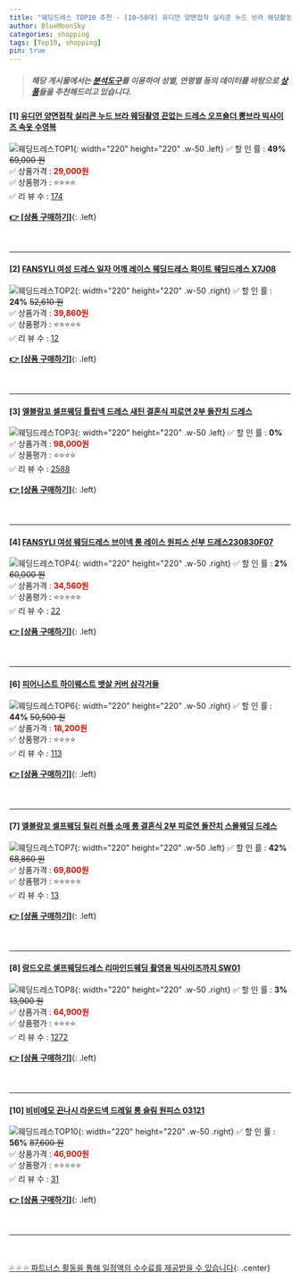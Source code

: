 ```yaml
---
title: "웨딩드레스 TOP10 추천 - [10~50대] 유디먼 양면접착 실리콘 누드 브라 웨딩촬영 끈없는 드레스 오프숄더 뽕브라 빅사이즈 속옷 수영복"
author: BlueMoonSky
categories: shopping
tags: [Top10, shopping]
pin: true
---
```


> ##### 해당 게시물에서는 [**분석도구**](https://itemscout.io/)를 이용하여 **성별**, **연령별** 등의 데이터를 바탕으로 [**상품**](https://link.coupang.com/a/baae76)들을 추천해드리고 있습니다.

#### [1] [유디먼 양면접착 실리콘 누드 브라 웨딩촬영 끈없는 드레스 오프숄더 뽕브라 빅사이즈 속옷 수영복](https://link.coupang.com/re/AFFSDP?lptag=AF5964186&subid=bluemoonsky6999&pageKey=7590346831&traceid=V0-153&itemId=20056101471&vendorItemId=87152193723)
![웨딩드레스TOP1](https://thumbnail10.coupangcdn.com/thumbnails/remote/230x230ex/image/vendor_inventory/daca/95561469db74741fbb71e1a5d384571acae7b43dbe579daa731231fde83d.jpg){: width="220" height="220" .w-50 .left}
✅ 할 인 률 : **49%** ~~<del class="base-price"> 69,000  </del>원~~<br>
✅ 상품가격 : <span style="color:#cb1400"> **29,000원** </span><br>
✅ 상품평가 : ⭐⭐⭐⭐<br>
✅ 리 뷰 수 : [174](https://link.coupang.com/re/AFFSDP?lptag=AF5964186&subid=bluemoonsky6999&pageKey=7590346831&traceid=V0-153&itemId=20056101471&vendorItemId=87152193723)<br>
<br>
[**👉  [상품 구매하기]**](https://link.coupang.com/re/AFFSDP?lptag=AF5964186&subid=bluemoonsky6999&pageKey=7590346831&traceid=V0-153&itemId=20056101471&vendorItemId=87152193723){: .left}
<br>
<br>
<br>

***

#### [2] [FANSYLI 여성 드레스 일자 어깨 레이스 웨딩드레스 화이트 웨딩드레스 X7J08](https://link.coupang.com/re/AFFSDP?lptag=AF5964186&subid=bluemoonsky6999&pageKey=7460917129&traceid=V0-153&itemId=19446430295&vendorItemId=86557315608)
![웨딩드레스TOP2](https://thumbnail9.coupangcdn.com/thumbnails/remote/230x230ex/image/vendor_inventory/b67d/bcbfbe121991e71ec4656ccbe9a66254edc315176c8b5f24a78339d4b0c3.jpg){: width="220" height="220" .w-50 .right}
✅ 할 인 률 : **24%** ~~<del class="base-price"> 52,610  </del>원~~<br>
✅ 상품가격 : <span style="color:#cb1400"> **39,860원** </span><br>
✅ 상품평가 : ⭐⭐⭐⭐⭐<br>
✅ 리 뷰 수 : [12](https://link.coupang.com/re/AFFSDP?lptag=AF5964186&subid=bluemoonsky6999&pageKey=7460917129&traceid=V0-153&itemId=19446430295&vendorItemId=86557315608)<br>
<br>
[**👉  [상품 구매하기]**](https://link.coupang.com/re/AFFSDP?lptag=AF5964186&subid=bluemoonsky6999&pageKey=7460917129&traceid=V0-153&itemId=19446430295&vendorItemId=86557315608){: .left}
<br>
<br>
<br>

***

#### [3] [엘블랑꼬 셀프웨딩 튤립넥 드레스 새틴 결혼식 피로연 2부 돌잔치 드레스](https://link.coupang.com/re/AFFSDP?lptag=AF5964186&subid=bluemoonsky6999&pageKey=7567475773&traceid=V0-153&itemId=19950278236&vendorItemId=87049275733)
![웨딩드레스TOP3](https://thumbnail7.coupangcdn.com/thumbnails/remote/230x230ex/image/vendor_inventory/6463/27153bafac0139887ae4da15896b14e86348dcbcfc3ce2b39dc697ffee2a.jpg){: width="220" height="220" .w-50 .left}
✅ 할 인 률 : **0%** <br>
✅ 상품가격 : <span style="color:#cb1400"> **98,000원** </span><br>
✅ 상품평가 : ⭐⭐⭐⭐<br>
✅ 리 뷰 수 : [2588](https://link.coupang.com/re/AFFSDP?lptag=AF5964186&subid=bluemoonsky6999&pageKey=7567475773&traceid=V0-153&itemId=19950278236&vendorItemId=87049275733)<br>
<br>
[**👉  [상품 구매하기]**](https://link.coupang.com/re/AFFSDP?lptag=AF5964186&subid=bluemoonsky6999&pageKey=7567475773&traceid=V0-153&itemId=19950278236&vendorItemId=87049275733){: .left}
<br>
<br>
<br>

***

#### [4] [FANSYLI 여성 웨딩드레스 브이넥 롱 레이스 원피스 신부 드레스230830F07](https://link.coupang.com/re/AFFSDP?lptag=AF5964186&subid=bluemoonsky6999&pageKey=7563743163&traceid=V0-153&itemId=19932596697&vendorItemId=87032098105)
![웨딩드레스TOP4](https://thumbnail7.coupangcdn.com/thumbnails/remote/230x230ex/image/vendor_inventory/2ecc/e424f8ef10f5fe93bfab5e733eb918bbe5382777a8e14338ec6aa15ccd23.jpg){: width="220" height="220" .w-50 .right}
✅ 할 인 률 : **2%** ~~<del class="base-price"> 60,000  </del>원~~<br>
✅ 상품가격 : <span style="color:#cb1400"> **34,560원** </span><br>
✅ 상품평가 : ⭐⭐⭐⭐⭐<br>
✅ 리 뷰 수 : [22](https://link.coupang.com/re/AFFSDP?lptag=AF5964186&subid=bluemoonsky6999&pageKey=7563743163&traceid=V0-153&itemId=19932596697&vendorItemId=87032098105)<br>
<br>
[**👉  [상품 구매하기]**](https://link.coupang.com/re/AFFSDP?lptag=AF5964186&subid=bluemoonsky6999&pageKey=7563743163&traceid=V0-153&itemId=19932596697&vendorItemId=87032098105){: .left}
<br>
<br>
<br>

***

#### [6] [피어니스트 하이웨스트 뱃살 커버 삼각거들](https://link.coupang.com/re/AFFSDP?lptag=AF5964186&subid=bluemoonsky6999&pageKey=6763352469&traceid=V0-153&itemId=15856909507&vendorItemId=83067242210)
![웨딩드레스TOP6](https://thumbnail7.coupangcdn.com/thumbnails/remote/230x230ex/image/rs_quotation_api/hqiuryd3/07606d6b13334a4daae2313bda8675e9.jpg){: width="220" height="220" .w-50 .right}
✅ 할 인 률 : **44%** ~~<del class="base-price"> 50,500  </del>원~~<br>
✅ 상품가격 : <span style="color:#cb1400"> **18,200원** </span><br>
✅ 상품평가 : ⭐⭐⭐⭐<br>
✅ 리 뷰 수 : [113](https://link.coupang.com/re/AFFSDP?lptag=AF5964186&subid=bluemoonsky6999&pageKey=6763352469&traceid=V0-153&itemId=15856909507&vendorItemId=83067242210)<br>
<br>
[**👉  [상품 구매하기]**](https://link.coupang.com/re/AFFSDP?lptag=AF5964186&subid=bluemoonsky6999&pageKey=6763352469&traceid=V0-153&itemId=15856909507&vendorItemId=83067242210){: .left}
<br>
<br>
<br>

***

#### [7] [엘블랑꼬 셀프웨딩 릴리 러플 소매 롱 결혼식 2부 피로연 돌잔치 스몰웨딩 드레스](https://link.coupang.com/re/AFFSDP?lptag=AF5964186&subid=bluemoonsky6999&pageKey=7172653670&traceid=V0-153&itemId=18074043537&vendorItemId=85227208939)
![웨딩드레스TOP7](https://thumbnail10.coupangcdn.com/thumbnails/remote/230x230ex/image/vendor_inventory/8653/9cdd3710a4661434dfbf4574a1224f087dca4fb719a5abd6f309b74551a0.jpg){: width="220" height="220" .w-50 .left}
✅ 할 인 률 : **42%** ~~<del class="base-price"> 68,860  </del>원~~<br>
✅ 상품가격 : <span style="color:#cb1400"> **69,800원** </span><br>
✅ 상품평가 : ⭐⭐⭐⭐⭐<br>
✅ 리 뷰 수 : [13](https://link.coupang.com/re/AFFSDP?lptag=AF5964186&subid=bluemoonsky6999&pageKey=7172653670&traceid=V0-153&itemId=18074043537&vendorItemId=85227208939)<br>
<br>
[**👉  [상품 구매하기]**](https://link.coupang.com/re/AFFSDP?lptag=AF5964186&subid=bluemoonsky6999&pageKey=7172653670&traceid=V0-153&itemId=18074043537&vendorItemId=85227208939){: .left}
<br>
<br>
<br>

***

#### [8] [랑드오르 셀프웨딩드레스 리마인드웨딩 촬영용 빅사이즈까지 SW01](https://link.coupang.com/re/AFFSDP?lptag=AF5964186&subid=bluemoonsky6999&pageKey=6572758109&traceid=V0-153&itemId=14760099468&vendorItemId=82000448525)
![웨딩드레스TOP8](https://thumbnail7.coupangcdn.com/thumbnails/remote/230x230ex/image/vendor_inventory/2dec/100c00e6713c836dd874cfab05ee4d8a233f96b4bd5154936296bed344af.jpg){: width="220" height="220" .w-50 .right}
✅ 할 인 률 : **3%** ~~<del class="base-price"> 13,900  </del>원~~<br>
✅ 상품가격 : <span style="color:#cb1400"> **64,900원** </span><br>
✅ 상품평가 : ⭐⭐⭐⭐<br>
✅ 리 뷰 수 : [1272](https://link.coupang.com/re/AFFSDP?lptag=AF5964186&subid=bluemoonsky6999&pageKey=6572758109&traceid=V0-153&itemId=14760099468&vendorItemId=82000448525)<br>
<br>
[**👉  [상품 구매하기]**](https://link.coupang.com/re/AFFSDP?lptag=AF5964186&subid=bluemoonsky6999&pageKey=6572758109&traceid=V0-153&itemId=14760099468&vendorItemId=82000448525){: .left}
<br>
<br>
<br>

***

#### [10] [비비에모 끈나시 라운드넥 드레일 롱 슬림 원피스 03121](https://link.coupang.com/re/AFFSDP?lptag=AF5964186&subid=bluemoonsky6999&pageKey=7230499631&traceid=V0-153&itemId=18345734234&vendorItemId=85489830068)
![웨딩드레스TOP10](https://thumbnail7.coupangcdn.com/thumbnails/remote/230x230ex/image/retail/images/2023/03/29/16/8/dbf6d69d-28d9-4066-abdb-0178d1b88f2a.jpg){: width="220" height="220" .w-50 .right}
✅ 할 인 률 : **56%** ~~<del class="base-price"> 87,600  </del>원~~<br>
✅ 상품가격 : <span style="color:#cb1400"> **46,900원** </span><br>
✅ 상품평가 : ⭐⭐⭐⭐⭐<br>
✅ 리 뷰 수 : [31](https://link.coupang.com/re/AFFSDP?lptag=AF5964186&subid=bluemoonsky6999&pageKey=7230499631&traceid=V0-153&itemId=18345734234&vendorItemId=85489830068)<br>
<br>
[**👉  [상품 구매하기]**](https://link.coupang.com/re/AFFSDP?lptag=AF5964186&subid=bluemoonsky6999&pageKey=7230499631&traceid=V0-153&itemId=18345734234&vendorItemId=85489830068){: .left}
<br>
<br>
<br>

***
<br><br>[💦 💦 💦 파트너스 활동을 통해 일정액의 수수료를 제공받을 수 있습니다](https://link.coupang.com/a/baae76){: .center}